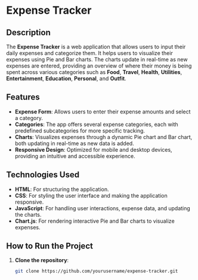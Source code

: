 # Expense Tracker

## Description

The **Expense Tracker** is a web application that allows users to input their daily expenses and categorize them. It helps users to visualize their expenses using Pie and Bar charts. The charts update in real-time as new expenses are entered, providing an overview of where their money is being spent across various categories such as **Food**, **Travel**, **Health**, **Utilities**, **Entertainment**, **Education**, **Personal**, and **Outfit**.

## Features

- **Expense Form**: Allows users to enter their expense amounts and select a category.
- **Categories**: The app offers several expense categories, each with predefined subcategories for more specific tracking.
- **Charts**: Visualizes expenses through a dynamic Pie chart and Bar chart, both updating in real-time as new data is added.
- **Responsive Design**: Optimized for mobile and desktop devices, providing an intuitive and accessible experience.

## Technologies Used

- **HTML**: For structuring the application.
- **CSS**: For styling the user interface and making the application responsive.
- **JavaScript**: For handling user interactions, expense data, and updating the charts.
- **Chart.js**: For rendering interactive Pie and Bar charts to visualize expenses.

## How to Run the Project

1. **Clone the repository**:
   ```bash
   git clone https://github.com/yourusername/expense-tracker.git
